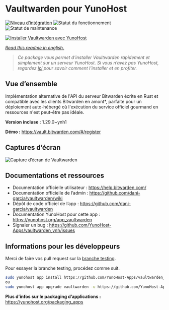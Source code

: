 <!--
N.B.: This README was automatically generated by https://github.com/YunoHost/apps/tree/master/tools/README-generator
It shall NOT be edited by hand.
-->

# Vaultwarden pour YunoHost

[![Niveau d’intégration](https://dash.yunohost.org/integration/vaultwarden.svg)](https://dash.yunohost.org/appci/app/vaultwarden) ![Statut du fonctionnement](https://ci-apps.yunohost.org/ci/badges/vaultwarden.status.svg) ![Statut de maintenance](https://ci-apps.yunohost.org/ci/badges/vaultwarden.maintain.svg)

[![Installer Vaultwarden avec YunoHost](https://install-app.yunohost.org/install-with-yunohost.svg)](https://install-app.yunohost.org/?app=vaultwarden)

*[Read this readme in english.](./README.md)*

> *Ce package vous permet d’installer Vaultwarden rapidement et simplement sur un serveur YunoHost.
Si vous n’avez pas YunoHost, regardez [ici](https://yunohost.org/#/install) pour savoir comment l’installer et en profiter.*

## Vue d’ensemble

Implémentation alternative de l'API du serveur Bitwarden écrite en Rust et compatible avec les clients Bitwarden en amont*, parfaite pour un déploiement auto-hébergé où l'exécution du service officiel gourmand en ressources n'est peut-être pas idéale.

**Version incluse :** 1.29.0~ynh1

**Démo :** https://vault.bitwarden.com/#/register

## Captures d’écran

![Capture d’écran de Vaultwarden](./doc/screenshots/screenshot1.png)

## Documentations et ressources

* Documentation officielle utilisateur : <https://help.bitwarden.com/>
* Documentation officielle de l’admin : <https://github.com/dani-garcia/vaultwarden/wiki>
* Dépôt de code officiel de l’app : <https://github.com/dani-garcia/vaultwarden>
* Documentation YunoHost pour cette app : <https://yunohost.org/app_vaultwarden>
* Signaler un bug : <https://github.com/YunoHost-Apps/vaultwarden_ynh/issues>

## Informations pour les développeurs

Merci de faire vos pull request sur la [branche testing](https://github.com/YunoHost-Apps/vaultwarden_ynh/tree/testing).

Pour essayer la branche testing, procédez comme suit.

``` bash
sudo yunohost app install https://github.com/YunoHost-Apps/vaultwarden_ynh/tree/testing --debug
ou
sudo yunohost app upgrade vaultwarden -u https://github.com/YunoHost-Apps/vaultwarden_ynh/tree/testing --debug
```

**Plus d’infos sur le packaging d’applications :** <https://yunohost.org/packaging_apps>